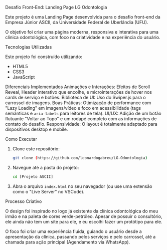 Desafio Front-End: Landing Page LG Odontologia

Este projeto é uma Landing Page desenvolvida para o desafio front-end da Empresa Júnior ASCII, da Universidade Federal de Uberlândia (UFU).

O objetivo foi criar uma página moderna, responsiva e interativa para uma clínica odontológica, com foco na criatividade e na experiência do usuário.


Tecnologias Utilizadas

Este projeto foi construído utilizando:
* HTML5
* CSS3
* JavaScript

Diferenciais Implementados
Animações e Interações: Efeitos de Scroll Reveal, Header interativo que encolhe, e microinterações de hover nos cards de serviço e botões.
Biblioteca de UI: Uso do Swiper.js para o carrossel de imagens.
Boas Práticas: Otimização de performance com "Lazy Loading" em imagens/vídeo e foco em acessibilidade (tags semânticas e `aria-labels` para leitores de tela).
UI/UX: Adição de um botão flutuante "Voltar ao Topo" e um rodapé completo com as informações de contato do desafio.
Responsividade: O layout é totalmente adaptado para dispositivos desktop e mobile.


Como Executar

1.  Clone este repositório:
    ```bash
    git clone (https://github.com/leonardogabreu/LG-Odontologia)
    ```
2.  Navegue até a pasta do projeto:
    ```bash
    cd [Projeto ASCII]
    ```
3.  Abra o arquivo `index.html` no seu navegador (ou use uma extensão como o "Live Server" no VSCode).


Processo Criativo

O design foi inspirado no logo já existente da clínica odontológica do meu irmão e na paleta de cores verde-petróleo. Apesar de possuir o consultório, ele ainda não tem um site para ele, e eu escolhi fazer um protótipo para ele.

O foco foi criar uma experiência fluida, guiando o usuário desde a apresentação da clínica, passando pelos serviços e pelo carrossel, até a chamada para ação principal (Agendamento via WhatsApp).